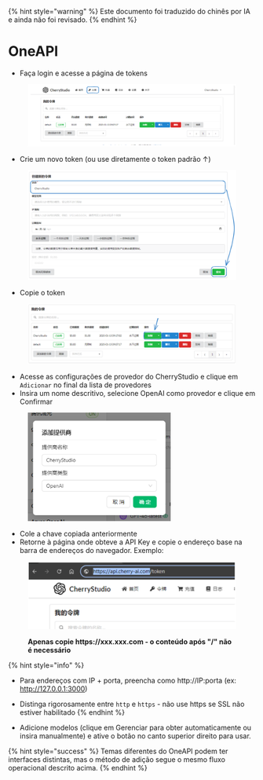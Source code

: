 
{% hint style="warning" %}
Este documento foi traduzido do chinês por IA e ainda não foi revisado.
{% endhint %}

# OneAPI

* Faça login e acesse a página de tokens

<figure><img src="../../../.gitbook/assets/image (22).png" alt=""><figcaption></figcaption></figure>

* Crie um novo token (ou use diretamente o token padrão ↑)

<figure><img src="../../../.gitbook/assets/image (19).png" alt="" width="563"><figcaption></figcaption></figure>

* Copie o token

<figure><img src="../../../.gitbook/assets/image (24).png" alt="" width="563"><figcaption></figcaption></figure>

* Acesse as configurações de provedor do CherryStudio e clique em `Adicionar` no final da lista de provedores
* Insira um nome descritivo, selecione OpenAI como provedor e clique em Confirmar

<figure><img src="../../../.gitbook/assets/image (25).png" alt="" width="291"><figcaption></figcaption></figure>

* Cole a chave copiada anteriormente
* Retorne à página onde obteve a API Key e copie o endereço base na barra de endereços do navegador. Exemplo:

<figure><img src="../../../.gitbook/assets/image (26).png" alt="" width="563"><figcaption><p><strong>Apenas copie https://xxx.xxx.com - o conteúdo após "/" não é necessário</strong></p></figcaption></figure>

{% hint style="info" %}
* Para endereços com IP + porta, preencha como http://IP:porta (ex: http://127.0.0.1:3000)
* Distinga rigorosamente entre `http` e `https` - não use https se SSL não estiver habilitado
{% endhint %}

* Adicione modelos (clique em Gerenciar para obter automaticamente ou insira manualmente) e ative o botão no canto superior direito para usar.

{% hint style="success" %}
Temas diferentes do OneAPI podem ter interfaces distintas, mas o método de adição segue o mesmo fluxo operacional descrito acima.
{% endhint %}
